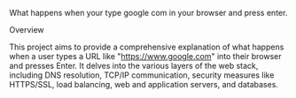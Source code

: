 What happens when your type google com in your browser and press enter.

Overview

This project aims to provide a comprehensive explanation of what happens when a user types a URL like "https://www.google.com" into their browser and presses Enter. It delves into the various layers of the web stack, including DNS resolution, TCP/IP communication, security measures like HTTPS/SSL, load balancing, web and application servers, and databases.
